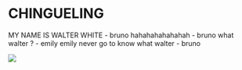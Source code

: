 # CHINGUELING

MY NAME IS WALTER WHITE - bruno 
hahahahahahahah - bruno
what walter ? - emily
emily never go to know what walter - bruno

<img src="https://static.wikia.nocookie.net/liberproeliis/images/9/96/Walter.webp/revision/latest?cb=20230726163745&path-prefix=pt-br">